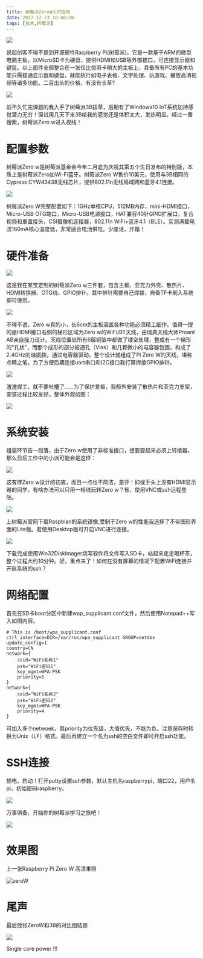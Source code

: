 ```yaml
---
title: 树莓派ZeroW入坑指南
date: 2017-12-23 10:48:20
tags: [技术,树莓派]
---
```

![](https://ws3.sinaimg.cn/large/006tKfTcly1fmqiu614ojj30k00cigmv.jpg)

说起创客不得不提到开源硬件Raspberry Pi(树莓派)。它是一款基于ARM的微型电脑主板，以MicroSD卡为硬盘，提供HDMI和USB等外部接口，可连接显示器和键鼠。以上部件全部整合在一张仅比信用卡稍大的主板上，具备所有PC的基本功能只需接通显示器和键盘，就能执行如电子表格、文字处理、玩游戏、播放高清视频等诸多功能。二百出头的价格，有没有长草?
<!-- more-->

![](https://ws3.sinaimg.cn/large/006tKfTcly1fmqiqkpbdpj30k00b6jsb.jpg)

前不久忙完课题的我入手了树莓派3B拔草，后期有了Windows10 IoT系统加持感觉潜力无穷！但试用几天下来3B给我的感觉还是体积太大，发热明显。经过一番搜索，树莓派Zero w进入视线！


# 配置参数
树莓派Zero w是树莓派基金会今年二月底为庆祝其第五个生日发布的特别版，本质上是树莓派Zero加Wi-Fi蓝牙。树莓派Zero W售价10美元，使用与3B相同的Cypress CYW43438无线芯片，提供802.11n无线局域网和蓝牙4.1连接。

![](https://ws4.sinaimg.cn/large/006tKfTcly1fmqivhdrp3g30k00b8kjl.gif)

树莓派Zero W完整配置如下：1GHz单核CPU，512MB内存，mini-HDMI接口，Micro-USB OTG端口，Micro-USB电源接口，HAT兼容40针GPIO扩展口，复合视频和重置接头，CSI摄像机连接器，802.11n WiFi+蓝牙4.1（BLE）。实测满载电流160mA核心温度低，非常适合电池供电。少废话，开箱！

# 硬件准备
![](https://ws1.sinaimg.cn/large/006tKfTcly1fmqiyelkolj30k00k0gnd.jpg)

这是我在某宝定制的树莓派Zero w三件套，包含主板、亚克力外壳、散热片、HDMI转换器、OTG线、GPIO排针。其中排针需要自己焊接，自备TF卡刷入系统即可使用。

![](https://ws2.sinaimg.cn/large/006tKfTcly1fmqj046q6bj30k00f0gn1.jpg)

不得不说，Zero w真的小，长6cm的主板涵盖各种功能必须精工细作。值得一提的是HDMI接口右侧的梯形区域为Zero w的WiFi/BT天线，由瑞典天线大师Proant AB亲自操刀设计。天线位置处所有6层铜箔中都做了镂空处理，整成有一个梯形的“孔状”，而那个成形的部分被通孔（Vias）和几颗微小的电容器包围，构成了2.4GHz的谐振腔，通过电容器驱动，整个设计就组成了Pi Zero W的天线，堪称点睛之笔。为了方便后期连接uart串口和I2C接口我打算焊接GPIO排针。

![](https://ws1.sinaimg.cn/large/006tKfTcly1fmqj0gyw50j30k00f0jsg.jpg)

渣渣焊工，就不要吐槽了……为了保护爱板，我额外安装了散热片和亚克力支架，安装过程比较友好。整体外观如图：

![](https://ws3.sinaimg.cn/large/006tKfTcly1fmqj19lbtcj30k00k0wga.jpg)

# 系统安装
组装环节告一段落，由于Zero w使用了非标准接口，想要耍起来必须上转接器，那么日后工作中的小派可能会是这样：

![](https://ws3.sinaimg.cn/large/006tKfTcly1fmqj2kmxgfj30k00k0gn3.jpg)

这有悖Zero w设计的初衷，而且一点也不简洁，差评！抑或手头上没有HDMI显示器的同学，有啥办法可以只用一根线玩转Zero w？有，使用VNC或ssh远程登陆。

![](https://ws1.sinaimg.cn/large/006tKfTcly1fmqj2tgpvij30dc072t8s.jpg)

上树莓派官网下载Raspbian的系统镜像,受制于Zero w的性能我选择了不带图形界面的Lite版。若使用Desktop版可开启VNC进行连接。

![](https://ws4.sinaimg.cn/large/006tKfTcly1fmqj33pd6tj30bp05y74e.jpg)

下载完成使用Win32DiskImager烧写软件将文件写入SD卡，站起来走走喝杯茶，整个过程大约10分钟。好，重点来了！如何在没有屏幕的情况下配置WiFi连接并开启系统的ssh？ 

# 网络配置
首先在SD卡boot分区中新建wap_supplicant.conf文件，然后使用Notepad++写入如图内容。

```
# This is /boot/wpa_supplicant.conf
ctrl_interface=DIR=/var/run/wpa_supplicant GROUP=netdev
update_config=1
country=CN
network={
    ssid="WiFi名称1"
    psk="WiFi密码1"
    key_mgmt=WPA-PSK
    priority=5
}
network={
    ssid="WiFi名称2"
    psk="WiFi密码2"
    key_mgmt=WPA-PSK
    priority=4
}
```

可加入多个netwoek，其priority为优先级，大值优先，不能为负。注意保存时转换为Unix（LF）格式。最后再建立一个名为ssh的空白文件即可开启ssh功能。

# SSH连接
插电，启动！打开putty设置ssh参数，默认主机名raspberrypi，端口22，用户名pi，初始密码raspberry。

![](https://ws4.sinaimg.cn/large/006tKfTcly1fmqjbh7huej30co0c7jrz.jpg)

万事俱备，开始你的树莓派学习之旅吧！

![](https://ws4.sinaimg.cn/large/006tKfTcly1fmqjeb0oldj30hs0b7dga.jpg)

# 效果图  
上一张Raspberry Pi Zero W 高清果照

![zeroW](https://ws1.sinaimg.cn/large/006tKfTcly1fmqinc7cy5j3160160gqs.jpg)


# 尾声
最后放张ZeroW和3B的对比图结题

![](https://ws4.sinaimg.cn/large/006tKfTcly1fmqjehnu91j30k00f0ta7.jpg)

Single core power !!!